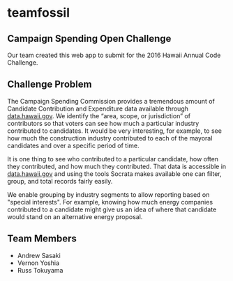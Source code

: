 # teamfossil

## Campaign Spending Open Challenge

Our team created this web app to submit for the 2016 Hawaii Annual Code
Challenge.

## Challenge Problem

The Campaign Spending Commission provides a tremendous amount of Candidate
Contribution and Expenditure data available through
[data.hawaii.gov](https://data.hawaii.gov/).  We identify the “area, scope, or
jurisdiction” of contributors so that voters can see how much a particular
industry contributed to candidates.  It would be very interesting, for example,
to see how much the construction industry contributed to each of the mayoral
candidates and over a specific period of time.

It is one thing to see who contributed to a particular candidate, how often
they contributed, and how much they contributed.  That data is accessible in
[data.hawaii.gov](https://data.hawaii.gov/) and using the tools Socrata makes
available one can filter, group, and total records fairly easily.

We enable grouping by industry segments to allow reporting based on "special
interests".  For example, knowing how much energy companies contributed to a
candidate might give us an idea of where that candidate would stand on an
alternative energy proposal.

## Team Members

* Andrew Sasaki
* Vernon Yoshia
* Russ Tokuyama


